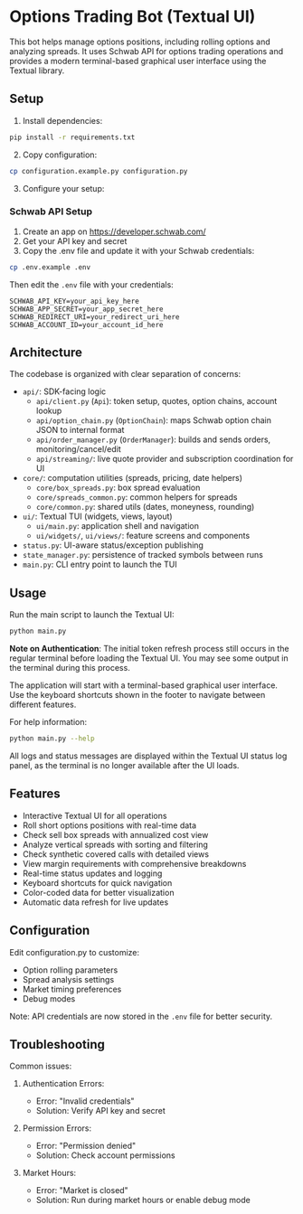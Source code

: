 # Options Trading Bot (Textual UI)

This bot helps manage options positions, including rolling options and analyzing spreads. 
It uses Schwab API for options trading operations and provides a modern terminal-based 
graphical user interface using the Textual library.

## Setup

1. Install dependencies:
```bash
pip install -r requirements.txt
```

2. Copy configuration:
```bash
cp configuration.example.py configuration.py
```

3. Configure your setup:

### Schwab API Setup
1. Create an app on https://developer.schwab.com/
2. Get your API key and secret
3. Copy the .env file and update it with your Schwab credentials:
```bash
cp .env.example .env
```
Then edit the `.env` file with your credentials:
```env
SCHWAB_API_KEY=your_api_key_here
SCHWAB_APP_SECRET=your_app_secret_here
SCHWAB_REDIRECT_URI=your_redirect_uri_here
SCHWAB_ACCOUNT_ID=your_account_id_here
```

## Architecture

The codebase is organized with clear separation of concerns:
- `api/`: SDK-facing logic
  - `api/client.py` (`Api`): token setup, quotes, option chains, account lookup
  - `api/option_chain.py` (`OptionChain`): maps Schwab option chain JSON to internal format
  - `api/order_manager.py` (`OrderManager`): builds and sends orders, monitoring/cancel/edit
  - `api/streaming/`: live quote provider and subscription coordination for UI
- `core/`: computation utilities (spreads, pricing, date helpers)
  - `core/box_spreads.py`: box spread evaluation
  - `core/spreads_common.py`: common helpers for spreads
  - `core/common.py`: shared utils (dates, moneyness, rounding)
- `ui/`: Textual TUI (widgets, views, layout)
  - `ui/main.py`: application shell and navigation
  - `ui/widgets/`, `ui/views/`: feature screens and components
- `status.py`: UI-aware status/exception publishing
- `state_manager.py`: persistence of tracked symbols between runs
- `main.py`: CLI entry point to launch the TUI

## Usage

Run the main script to launch the Textual UI:
```bash
python main.py
```

**Note on Authentication**: The initial token refresh process still occurs in the regular terminal before loading the Textual UI. You may see some output in the terminal during this process.

The application will start with a terminal-based graphical user interface.
Use the keyboard shortcuts shown in the footer to navigate between different features.

For help information:
```bash
python main.py --help
```

All logs and status messages are displayed within the Textual UI status log panel, as the terminal is no longer available after the UI loads.

## Features

- Interactive Textual UI for all operations
- Roll short options positions with real-time data
- Check sell box spreads with annualized cost view
- Analyze vertical spreads with sorting and filtering
- Check synthetic covered calls with detailed views
- View margin requirements with comprehensive breakdowns
- Real-time status updates and logging
- Keyboard shortcuts for quick navigation
- Color-coded data for better visualization
- Automatic data refresh for live updates

## Configuration

Edit configuration.py to customize:
- Option rolling parameters
- Spread analysis settings
- Market timing preferences
- Debug modes

Note: API credentials are now stored in the `.env` file for better security.

## Troubleshooting

Common issues:

1. Authentication Errors:
   - Error: "Invalid credentials"
   - Solution: Verify API key and secret

2. Permission Errors:
   - Error: "Permission denied"
   - Solution: Check account permissions

3. Market Hours:
   - Error: "Market is closed"
   - Solution: Run during market hours or enable debug mode
